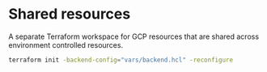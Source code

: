 # Shared resources

A separate Terraform workspace for GCP resources that are shared across environment controlled resources.

```sh
terraform init -backend-config="vars/backend.hcl" -reconfigure
```
